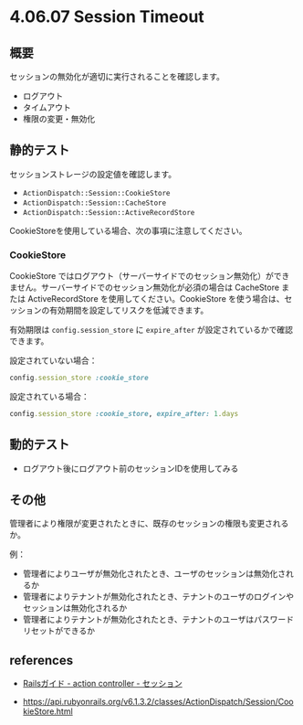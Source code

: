 # 4.06.07 Session Timeout

## 概要

セッションの無効化が適切に実行されることを確認します。

- ログアウト
- タイムアウト
- 権限の変更・無効化

## 静的テスト

セッションストレージの設定値を確認します。

- `ActionDispatch::Session::CookieStore`
- `ActionDispatch::Session::CacheStore`
- `ActionDispatch::Session::ActiveRecordStore`

CookieStoreを使用している場合、次の事項に注意してください。

### CookieStore

CookieStore ではログアウト（サーバーサイドでのセッション無効化）ができません。サーバーサイドでのセッション無効化が必須の場合は CacheStore または ActiveRecordStore を使用してください。CookieStore を使う場合は、セッションの有効期間を設定してリスクを低減できます。

有効期限は `config.session_store` に `expire_after` が設定されているかで確認できます。

設定されていない場合：

```ruby
config.session_store :cookie_store
```

設定されている場合：

```ruby
config.session_store :cookie_store, expire_after: 1.days
```

## 動的テスト

- ログアウト後にログアウト前のセッションIDを使用してみる

## その他

管理者により権限が変更されたときに、既存のセッションの権限も変更されるか。

例：
- 管理者によりユーザが無効化されたとき、ユーザのセッションは無効化されるか
- 管理者によりテナントが無効化されたとき、テナントのユーザのログインやセッションは無効化されるか
- 管理者によりテナントが無効化されたとき、テナントのユーザはパスワードリセットができるか

## references

- [Railsガイド - action controller - セッション](https://railsguides.jp/action_controller_overview.html#%E3%82%BB%E3%83%83%E3%82%B7%E3%83%A7%E3%83%B3)

- https://api.rubyonrails.org/v6.1.3.2/classes/ActionDispatch/Session/CookieStore.html